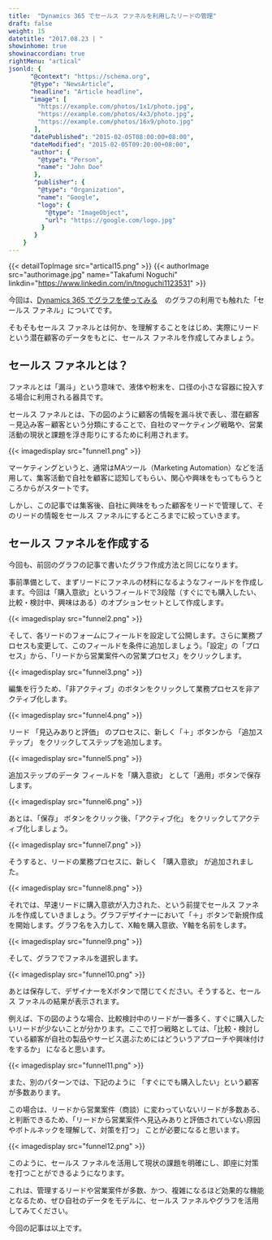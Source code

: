 ```yaml
---
title:  "Dynamics 365 でセールス ファネルを利用したリードの管理"
draft: false
weight: 15
datetitle: "2017.08.23 | "
showinhome: true
showinaccordian: true
rightMenu: "artical"
jsonld: {
      "@context": "https://schema.org",
      "@type": "NewsArticle",
      "headline": "Article headline",
      "image": [
        "https://example.com/photos/1x1/photo.jpg",
        "https://example.com/photos/4x3/photo.jpg",
        "https://example.com/photos/16x9/photo.jpg"
       ],
      "datePublished": "2015-02-05T08:00:00+08:00",
      "dateModified": "2015-02-05T09:20:00+08:00",
      "author": {
        "@type": "Person",
        "name": "John Doe"
       },
       "publisher": {
        "@type": "Organization",
        "name": "Google",
        "logo": {
          "@type": "ImageObject",
          "url": "https://google.com/logo.jpg"
         }
       }
    }
---
```

{{< detailTopImage src="artical15.png" >}}
{{< authorImage src="authorimage.jpg" name="Takafumi Noguchi" linkdin="https://www.linkedin.com/in/tnoguchi1123531" >}}
<!-- Intro  -->
今回は、[Dynamics 365 でグラフを使ってみる](#)　のグラフの利用でも触れた「セールス ファネル」についてです。

そもそもセールス ファネルとは何か、を理解することをはじめ、実際にリードという潜在顧客のデータをもとに、セールス ファネルを作成してみましょう。


## セールス ファネルとは？
ファネルとは「漏斗」という意味で、液体や粉末を、口径の小さな容器に投入する場合に利用される器具です。

セールス ファネルとは、下の図のように顧客の情報を漏斗状で表し、潜在顧客－見込み客－顧客という分類にすることで、自社のマーケティング戦略や、営業活動の現状と課題を浮き彫りにするために利用されます。
<!-- Image= funnel1.png -->
{{< imagedisplay src="funnel1.png" >}}

マーケティングというと、通常はMAツール（Marketing Automation）などを活用して、集客活動で自社を顧客に認知してもらい、関心や興味をもってもらうところからがスタートです。

しかし、この記事では集客後、自社に興味をもった顧客をリードで管理して、そのリードの情報をセールス ファネルにするところまでに絞っていきます。

## セールス ファネルを作成する
今回も、前回のグラフの記事で書いたグラフ作成方法と同じになります。

事前準備として、まずリードにファネルの材料になるようなフィールドを作成します。今回は「購入意欲」というフィールドで3段階（すぐにでも購入したい、比較・検討中、興味はある）のオプションセットとして作成します。
<!-- Image= funnel2.png -->
{{< imagedisplay src="funnel2.png" >}}

そして、各リードのフォームにフィールドを設定して公開します。さらに業務プロセスも変更して、このフィールドを条件に追加しましょう。「設定」の「プロセス」から、「リードから営業案件への営業プロセス」をクリックします。
<!-- Image= funnel3.png -->
{{< imagedisplay src="funnel3.png" >}}

編集を行うため、「非アクティブ」のボタンをクリックして業務プロセスを非アクティブ化します。
<!-- Image= funnel4.png -->
{{< imagedisplay src="funnel4.png" >}}

リード 「見込みありと評価」 のプロセスに、新しく「＋」ボタンから 「追加ステップ」 をクリックしてステップを追加します。
<!-- Image= funnel5.png -->
{{< imagedisplay src="funnel5.png" >}}

追加ステップのデータ フィールドを「購入意欲」 として「適用」ボタンで保存します。
<!-- Image= funnel6.png -->
{{< imagedisplay src="funnel6.png" >}}

あとは、「保存」 ボタンをクリック後、「アクティブ化」 をクリックしてアクティブ化しましょう。
<!-- Image= funnel7.png -->
{{< imagedisplay src="funnel7.png" >}}

そうすると、リードの業務プロセスに、新しく 「購入意欲」 が追加されました。
<!-- Image= funnel8.png -->
{{< imagedisplay src="funnel8.png" >}}

それでは、早速リードに購入意欲が入力された、という前提でセールス ファネルを作成していきましょう。グラフデザイナーにおいて「＋」ボタンで新規作成を開始します。グラフ名を入力して、X軸を購入意欲、Y軸を名前をします。
<!-- Image= funnel9.png -->
{{< imagedisplay src="funnel9.png" >}}

そして、グラフでファネルを選択します。
<!-- Image= funnel10.png -->
{{< imagedisplay src="funnel10.png" >}}

あとは保存して、デザイナーをXボタンで閉じてください。そうすると、セールス ファネルの結果が表示されます。

例えば、下の図のような場合、比較検討中のリードが一番多く、すぐに購入したいリードが少ないことが分かります。ここで打つ戦略としては、「比較・検討している顧客が自社の製品やサービス選ぶためにはどういうアプローチや興味付けをするか」 になると思います。
<!-- Image= funnel11.png -->
{{< imagedisplay src="funnel11.png" >}}

また、別のパターンでは、下記のように 「すぐにでも購入したい」という顧客が多数あります。

この場合は、リードから営業案件（商談）に変わっていないリードが多数ある、と判断できるため、「リードから営業案件へ見込みありと評価されていない原因やボトルネックを理解して、対策を打つ」 ことが必要になると思います。

<!-- Image= funnel12.png -->
{{< imagedisplay src="funnel12.png" >}}

このように、セールス ファネルを活用して現状の課題を明確にし、即座に対策を打つことができるようになります。

これは、管理するリードや営業案件が多数、かつ、複雑になるほど効果的な機能となるため、ぜひ自社のデータをモデルに、セールス ファネルやグラフを活用してみてください。

今回の記事は以上です。